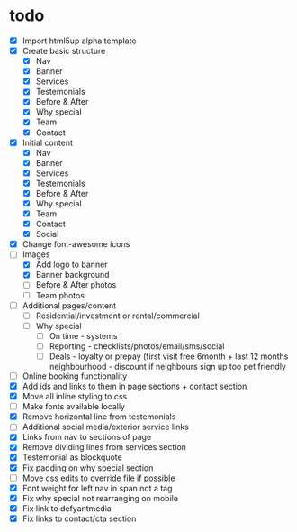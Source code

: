 # todo

- [x] Import html5up alpha template
- [x] Create basic structure
  - [x] Nav
  - [x] Banner
  - [x] Services
  - [x] Testemonials
  - [x] Before & After
  - [x] Why special
  - [x] Team
  - [x] Contact
- [x] Initial content
  - [x] Nav
  - [x] Banner
  - [x] Services
  - [x] Testemonials
  - [x] Before & After
  - [x] Why special
  - [x] Team
  - [x] Contact
  - [x] Social
- [x] Change font-awesome icons
- [ ] Images
  - [x] Add logo to banner
  - [x] Banner background
  - [ ] Before & After photos
  - [ ] Team photos
- [ ] Additional pages/content
  - [ ] Residential/investment or rental/commercial
  - [ ] Why special
    - [ ] On time - systems
    - [ ] Reporting - checklists/photos/email/sms/social
    - [ ] Deals - loyalty or prepay (first visit free 6month + last 12 months
          neighbourhood - discount if neighbours sign up too
          pet friendly
- [ ] Online booking functionality
- [x] Add ids and links to them in page sections + contact section
- [x] Move all inline styling to css
- [ ] Make fonts available locally
- [x] Remove horizontal line from testemonials
- [ ] Additional social media/exterior service links
- [x] Links from nav to sections of page
- [x] Remove dividing lines from services section
- [x] Testemonial as blockquote
- [x] Fix padding on why special section
- [ ] Move css edits to override file if possible
- [x] Font weight for left nav in span not a tag
- [x] Fix why special not rearranging on mobile
- [x] Fix link to defyantmedia
- [x] Fix links to contact/cta section
